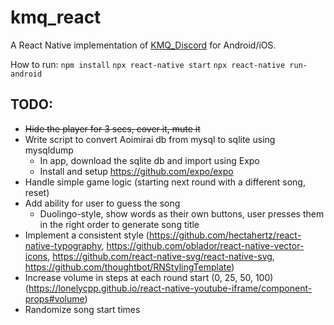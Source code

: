 # kmq_react
A React Native implementation of [KMQ_Discord](https://github.com/Brainicism/KMQ_Discord) for Android/iOS.

How to run:
`npm install`
`npx react-native start`
`npx react-native run-android`

## TODO:
* ~~Hide the player for 3 secs, cover it, mute it~~
* Write script to convert Aoimirai db from mysql to sqlite using mysqldump
    * In app, download the sqlite db and import using Expo
    * Install and setup https://github.com/expo/expo
* Handle simple game logic (starting next round with a different song, reset)
* Add ability for user to guess the song
    * Duolingo-style, show words as their own buttons, user presses them in the right order to generate song title
* Implement a consistent style (https://github.com/hectahertz/react-native-typography, https://github.com/oblador/react-native-vector-icons, https://github.com/react-native-svg/react-native-svg, https://github.com/thoughtbot/RNStylingTemplate)
* Increase volume in steps at each round start (0, 25, 50, 100) (https://lonelycpp.github.io/react-native-youtube-iframe/component-props#volume)
* Randomize song start times
